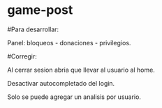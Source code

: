 # game-post

#Para desarrollar:

Panel: bloqueos - donaciones - privilegios.

#Corregir:

Al cerrar sesion abria que llevar al usuario al home.

Desactivar autocompletado del login.

Solo se puede agregar un analisis por usuario.

